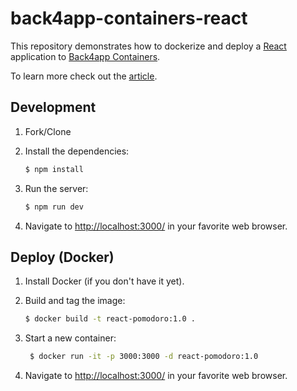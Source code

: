 # back4app-containers-react

This repository demonstrates how to dockerize and deploy a [React](https://react.dev/) application to [Back4app Containers](https://www.back4app.com/container-as-a-service-caas).

To learn more check out the [article](x).

## Development

1. Fork/Clone

2. Install the dependencies:

    ```sh
    $ npm install
    ```

3. Run the server:

    ```sh
    $ npm run dev
    ```

4. Navigate to [http://localhost:3000/](http://localhost:3000/) in your favorite web browser.

## Deploy (Docker)

1. Install Docker (if you don't have it yet).

2. Build and tag the image:
    ```sh
    $ docker build -t react-pomodoro:1.0 .
    ```

3. Start a new container:
   ```sh
    $ docker run -it -p 3000:3000 -d react-pomodoro:1.0
    ```

4. Navigate to [http://localhost:3000/](http://localhost:3000/) in your favorite web browser.
